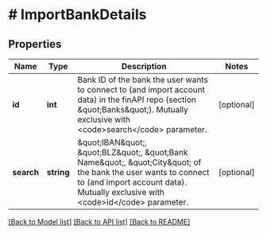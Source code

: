 # # ImportBankDetails

## Properties

Name | Type | Description | Notes
------------ | ------------- | ------------- | -------------
**id** | **int** | Bank ID of the bank the user wants to connect to (and import account data) in the finAPI repo (section \&quot;Banks\&quot;). Mutually exclusive with &lt;code&gt;search&lt;/code&gt; parameter. | [optional]
**search** | **string** | \&quot;IBAN\&quot;, \&quot;BLZ\&quot;, \&quot;Bank Name\&quot;, \&quot;City\&quot; of the bank the user wants to connect to (and import account data). Mutually exclusive with &lt;code&gt;id&lt;/code&gt; parameter. | [optional]

[[Back to Model list]](../../README.md#models) [[Back to API list]](../../README.md#endpoints) [[Back to README]](../../README.md)
